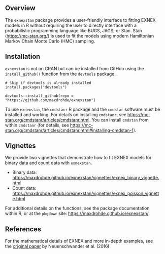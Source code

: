 ## Overview

The `exnexstan` package provides a user-friendly interface to fitting EXNEX models in R without requiring the user to directly interface with a probabilistic programming language like BUGS, JAGS, or Stan. Stan (<https://mc-stan.org/>) is used to fit the models using modern Hamiltonian Markov Chain Monte Carlo (HMC) sampling.

## Installation

`exnexstan` is not on CRAN but can be installed from GitHub using the `install_github()` function from the `devtools` package.

```
# Skip if devtools is already installed
install.packages("devtools")

devtools::install_github(repo = "https://github.com/maxdrohde/exnexstan")
```

To use `exnexstan`, the `cmdstanr` R package and the `cmdstan` software must be installed and working. For details on installing `cmdstanr`, see <https://mc-stan.org/cmdstanr/articles/cmdstanr.html>. You can install `cmdstan` from within `cmdstanr` (for details, see <https://mc-stan.org/cmdstanr/articles/cmdstanr.html#installing-cmdstan-1>).

## Vignettes

We provide two vignettes that demonstrate how to fit EXNEX models for binary data and count data with `exnexstan`.

- Binary data: <https://maxdrohde.github.io/exnexstan/vignettes/exnex_binary_vignette.html>
- Count data: <https://maxdrohde.github.io/exnexstan/vignettes/exnex_poisson_vignette.html>

For additional details on the functions, see the package documentation within R, or at the `pkgdown` site: <https://maxdrohde.github.io/exnexstan/>.

## References

For the mathematical details of EXNEX and more in-depth examples, see the [original paper](https://doi.org/10.1002/pst.1730) by Neuenschwander et al. (2016).
